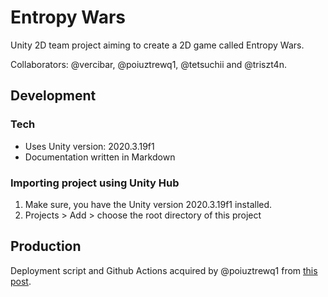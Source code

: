 # Entropy Wars

Unity 2D team project aiming to create a 2D game called Entropy Wars.

Collaborators: @vercibar, @poiuztrewq1, @tetsuchii and @triszt4n.

## Development

### Tech

* Uses Unity version: 2020.3.19f1
* Documentation written in Markdown

### Importing project using Unity Hub

1. Make sure, you have the Unity version 2020.3.19f1 installed.
2. Projects > Add > choose the root directory of this project

## Production

Deployment script and Github Actions acquired by @poiuztrewq1 from [this post](https://refactoring.ninja/posts/2021-07-15-publishing-a-unity-webgl-game-from-scratch-in-under-30-minutes/#create-unity-project).
